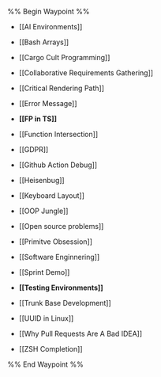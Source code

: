 %% Begin Waypoint %%
- [[AI Environments]]
- [[Bash Arrays]]
- [[Cargo Cult Programming]]
- [[Collaborative Requirements Gathering]]
- [[Critical Rendering Path]]
- [[Error Message]]
- **[[FP in TS]]**

- [[Function Intersection]]
- [[GDPR]]
- [[Github Action Debug]]
- [[Heisenbug]]
- [[Keyboard Layout]]
- [[OOP Jungle]]
- [[Open source problems]]
- [[Primitve Obsession]]
- [[Software Enginnering]]
- [[Sprint Demo]]
- **[[Testing Environments]]**

- [[Trunk Base Development]]
- [[UUID in Linux]]
- [[Why Pull Requests Are A Bad IDEA]]
- [[ZSH Completion]]

%% End Waypoint %%
